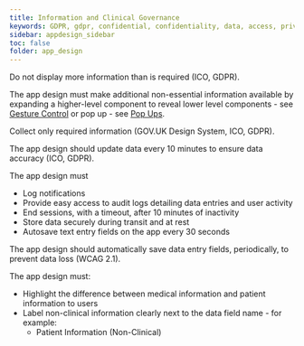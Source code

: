 ```yaml
---
title: Information and Clinical Governance  
keywords: GDPR, gdpr, confidential, confidentiality, data, access, privacy, protocol,
sidebar: appdesign_sidebar
toc: false
folder: app_design 
---
```


Do not display more information than is required (ICO, GDPR).  

The app design must make additional non-essential information available by expanding a higher-level component to reveal lower level components - see [Gesture Control](/touch-gesture-control.html) or pop up - see [Pop Ups](/popups.html).

Collect only required information (GOV.UK Design System, ICO, GDPR).  

The app design should update data every 10 minutes to ensure data accuracy (ICO, GDPR).  

The app design must 
* Log notifications
* Provide easy access to audit logs detailing data entries and user activity
* End sessions, with a timeout, after 10 minutes of inactivity
* Store data securely during transit and at rest
* Autosave text entry fields on the app every 30 seconds

The app design should automatically save data entry fields, periodically, to prevent data loss (WCAG 2.1).  
  
The app design must: 
* Highlight the difference between medical information and patient information to users
* Label non-clinical information clearly next to the data field name - for example: 
   * Patient Information (Non-Clinical)
